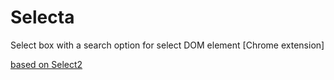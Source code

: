 # Selecta
Select box with a search option for select DOM element [Chrome extension]

[based on Select2](https://github.com/select2/select2)
